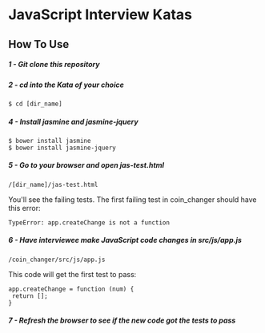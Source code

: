 # JavaScript Interview Katas

## How To Use

##### 1 - Git clone this repository
##### 2 - cd into the Kata of your choice
```
$ cd [dir_name]
```
##### 4 - Install jasmine and jasmine-jquery
```
$ bower install jasmine
$ bower install jasmine-jquery
```
##### 5 - Go to your browser and open jas-test.html
```
/[dir_name]/jas-test.html
```
You'll see the failing tests. The first failing test in coin_changer should have this error:
```
TypeError: app.createChange is not a function
```
##### 6 - Have interviewee make JavaScript code changes in src/js/app.js
```
/coin_changer/src/js/app.js
```
This code will get the first test to pass:
```
app.createChange = function (num) {
 return [];
}
```
##### 7 - Refresh the browser to see if the new code got the tests to pass

